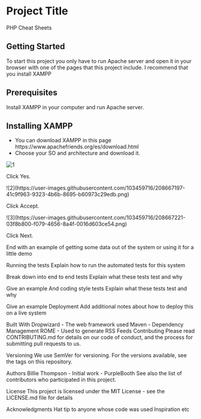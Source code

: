 # Project Title
PHP Cheat Sheets

## Getting Started
To start this project you only have to run Apache server and open it in your browser with one of the pages that this project include. I recommend that you install XAMPP

## Prerequisites
Install XAMPP in your computer and run Apache server.

## Installing XAMPP
<ul>
  <li>You can download XAMPP in this page https://www.apachefriends.org/es/download.html</li>
  <li>Choose your SO and architecture and download it.</li>
</ul>

![1](https://user-images.githubusercontent.com/103459716/208667159-9ac5ab11-7f53-404d-a66c-1065efc369f8.png)
<p>Click Yes.</p>
![2](https://user-images.githubusercontent.com/103459716/208667197-41c9f963-9323-4b6b-8695-b60973c29edb.png)
<p>Click Accept.</p>
![3](https://user-images.githubusercontent.com/103459716/208667221-03f8b800-f079-4656-8a4f-0016d603ce54.png)
<p>Click Next.</p>

End with an example of getting some data out of the system or using it for a little demo

Running the tests
Explain how to run the automated tests for this system

Break down into end to end tests
Explain what these tests test and why

Give an example
And coding style tests
Explain what these tests test and why

Give an example
Deployment
Add additional notes about how to deploy this on a live system

Built With
Dropwizard - The web framework used
Maven - Dependency Management
ROME - Used to generate RSS Feeds
Contributing
Please read CONTRIBUTING.md for details on our code of conduct, and the process for submitting pull requests to us.

Versioning
We use SemVer for versioning. For the versions available, see the tags on this repository.

Authors
Billie Thompson - Initial work - PurpleBooth
See also the list of contributors who participated in this project.

License
This project is licensed under the MIT License - see the LICENSE.md file for details

Acknowledgments
Hat tip to anyone whose code was used
Inspiration
etc

